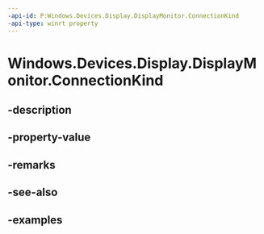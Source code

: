 ```yaml
---
-api-id: P:Windows.Devices.Display.DisplayMonitor.ConnectionKind
-api-type: winrt property
---
```


<!-- Property syntax.
public DisplayMonitorConnectionKind ConnectionKind { get; }
-->

# Windows.Devices.Display.DisplayMonitor.ConnectionKind

## -description

## -property-value

## -remarks

## -see-also

## -examples

